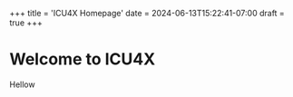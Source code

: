 +++
title = 'ICU4X Homepage'
date = 2024-06-13T15:22:41-07:00
draft = true
+++

# Welcome to ICU4X

Hellow